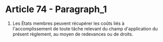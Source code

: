 # Article 74 - Paragraph_1

1. Les États membres peuvent récupérer les coûts liés à l'accomplissement de toute tâche relevant du champ d'application du présent règlement, au moyen de redevances ou de droits.
